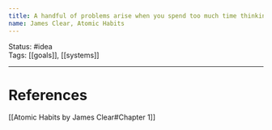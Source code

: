 ```yaml
---
title: A handful of problems arise when you spend too much time thinking about your goals and not enough time designing your systems
name: James Clear, Atomic Habits
---
```


Status: #idea  
Tags: [[goals]], [[systems]]

---
# References
[[Atomic Habits by James Clear#Chapter 1]]